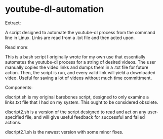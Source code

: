 # youtube-dl-automation

Extract:

A script designed to automate the youtube-dl process from the command line in Linux. Links are read from a .txt file and then acted upon.

Read more:

This is a bash script I originally wrote for my own use that essentially automates the youtube-dl process for a string of desired videos. The user manually copies the video links and dumps them in a .txt file for future action. Then, the script is run, and every valid link will yield a downloaded video. Useful for saving a lot of videos without much time committment.

Components:

dlscript.sh is my original barebones script, designed to only examine a links.txt file that I had on my system. This ought to be considered obsolete.

dlscript2.sh is a version of the script designed to read and act on any user-specified file, and will give useful feedback for successful and failed actions.

dlscript2.1.sh is the newest version with some minor fixes.
